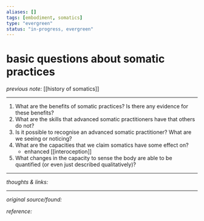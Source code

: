 ```yaml
---
aliases: []
tags: [embodiment, somatics]
type: "evergreen"
status: "in-progress, evergreen"
---
```


# basic questions about somatic practices

_previous note:_ [[history of somatics]]

--- 

1. What are the benefits of somatic practices? Is there any evidence for these benefits?
2. What are the skills that advanced somatic practitioners have that others do not? 
3. Is it possible to recognise an advanced somatic practitioner? What are we seeing or noticing? 
4. What are the capacities that we claim somatics have some effect on?
	- enhanced [[interoception]]
5. What changes in the capacity to sense the body are able to be quantified (or even just described qualitatively)?

---

_thoughts & links:_




---

_original source/found:_ 

_reference:_ 
